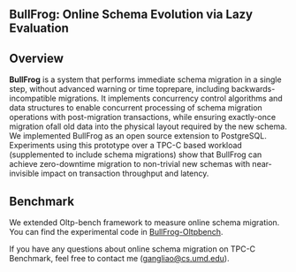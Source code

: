 ## BullFrog: Online Schema Evolution via Lazy Evaluation

## Overview


**BullFrog** is a system that performs immediate schema migration in a single step, without advanced warning or time toprepare, including backwards-incompatible migrations. It implements concurrency control algorithms and data structures to enable concurrent processing of schema migration operations with post-migration transactions, while ensuring exactly-once migration ofall old data into the physical layout required by the new schema. We implemented BullFrog as an open source extension to PostgreSQL. Experiments using this prototype over a TPC-C based workload (supplemented to include schema migrations) show that BullFrog can achieve zero-downtime migration to non-trivial new schemas with near-invisible impact on transaction throughput and latency.

  
## Benchmark

We extended Oltp-bench framework to measure online schema migration. You can find the experimental code in [BullFrog-Oltpbench](https://github.com/DSLAM-UMD/BullFrog-Oltpbench).

If you have any questions about online schema migration on TPC-C Benchmark, feel free to contact me (gangliao@cs.umd.edu).

